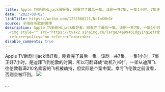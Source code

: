 ```yaml
---
title: Apple TV新剧Hijack很好看，刚看完了最后一集。该剧一共7集，一集1小时，7集正好7小时，是迪拜飞到伦敦的时间，所以可翻译成“劫机7小时”。一架从迪拜飞往伦敦...
date: '2023-08-02'
linkTitle: https://weibo.com/1251560221/NcInS0b9r
source: 子陵在听歌的微博
description: Apple TV新剧Hijack很好看，刚看完了最后一集。该剧一共7集，一集1小时，7集正好7小时，是迪拜飞到伦敦的时间，所以可翻译成“劫机7小时”。一架从迪拜飞往伦敦载满210名乘客的飞机被劫持，但实际是个案中案。幸亏飞伦敦之前没看，否则会被吓到。
  <img style="" src="https://tvax2.sinaimg.cn/large/4a994b1dgy1hgietrdx1fj20sg16oag1.jpg"
  referrerpolicy="no-referrer"><br><br> ...
disable_comments: true
---
```

Apple TV新剧Hijack很好看，刚看完了最后一集。该剧一共7集，一集1小时，7集正好7小时，是迪拜飞到伦敦的时间，所以可翻译成“劫机7小时”。一架从迪拜飞往伦敦载满210名乘客的飞机被劫持，但实际是个案中案。幸亏飞伦敦之前没看，否则会被吓到。 <img style="" src="https://tvax2.sinaimg.cn/large/4a994b1dgy1hgietrdx1fj20sg16oag1.jpg" referrerpolicy="no-referrer"><br><br> ...